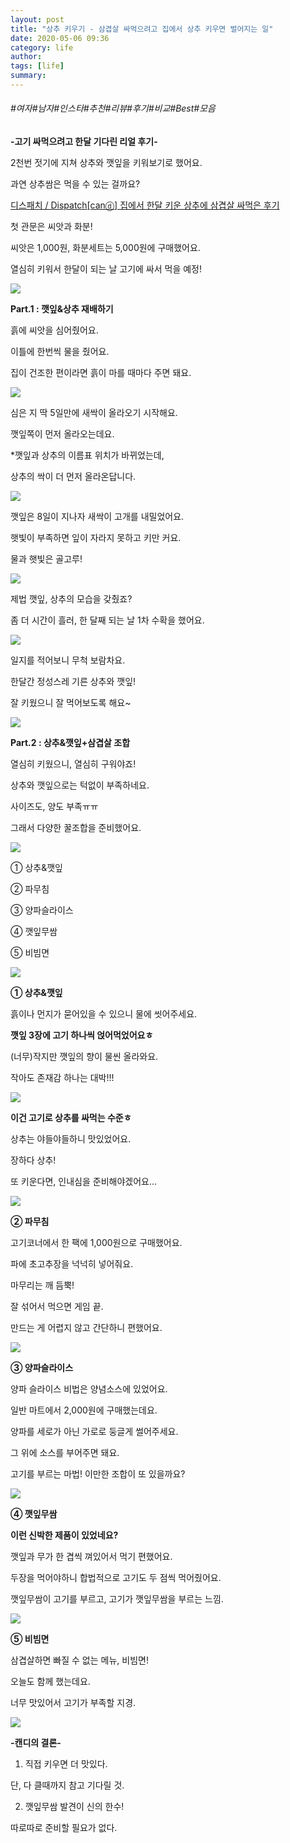 ```yaml
---
layout: post
title: "상추 키우기 - 삼겹살 싸먹으려고 집에서 상추 키우면 벌어지는 일"
date: 2020-05-06 09:36
category: life
author: 
tags: [life]
summary: 
---
```


###### #여자#남자#인스타#추천#리뷰#후기#비교#Best#모음


**-고기 싸먹으려고 한달 기다린 리얼 후기-**

2천번 젓기에 지쳐 상추와 깻잎을 키워보기로 했어요.

과연 상추쌈은 먹을 수 있는 걸까요?

[디스패치 / Dispatch[canⓓ] 집에서 한달 키운 상추에 삼겹살 싸먹은 후기](https://www.youtube.com/watch?v=NHBlfKiGhT0)

첫 관문은 씨앗과 화분!

씨앗은 1,000원, 화분세트는 5,000원에 구매했어요.

  

열심히 키워서 한달이 되는 날 고기에 싸서 먹을 예정!

![](https://img1.daumcdn.net/thumb/R720x0/?fname=https%3A%2F%2Ft1.daumcdn.net%2Fliveboard%2Fdispatch%2F0d4d4f0edab942408c7073af339179bb.JPG)

**Part.1 : 깻잎&상추 재배하기**

흙에 씨앗을 심어줬어요.

이틀에 한번씩 물을 줬어요.

집이 건조한 편이라면 흙이 마를 때마다 주면 돼요.

![](https://img1.daumcdn.net/thumb/R720x0/?fname=https%3A%2F%2Ft1.daumcdn.net%2Fliveboard%2Fdispatch%2Fb3fd647b7a0845cba94e00dfebe0a0bb.JPG)

심은 지 딱 5일만에 새싹이 올라오기 시작해요.

깻잎쪽이 먼저 올라오는데요.

  

*깻잎과 상추의 이름표 위치가 바뀌었는데,

상추의 싹이 더 먼저 올라온답니다.

![](https://img1.daumcdn.net/thumb/R720x0/?fname=https%3A%2F%2Ft1.daumcdn.net%2Fliveboard%2Fdispatch%2Fef8f6ffb895a49f1bfddc820e19b6de9.JPG)

깻잎은 8일이 지나자 새싹이 고개를 내밀었어요.

햇빛이 부족하면 잎이 자라지 못하고 키만 커요.

물과 햇빛은 골고루!

![](https://img1.daumcdn.net/thumb/R720x0/?fname=https%3A%2F%2Ft1.daumcdn.net%2Fliveboard%2Fdispatch%2Fe5eb7a1f8c5348249bf19cf7cf261b1a.JPG)

제법 깻잎, 상추의 모습을 갖췄죠?  

좀 더 시간이 흘러, 한 달째 되는 날 1차 수확을 했어요.

![](https://img1.daumcdn.net/thumb/R720x0/?fname=https%3A%2F%2Ft1.daumcdn.net%2Fliveboard%2Fdispatch%2Fb5f14930bee84fbeb0ebfd80ea47beb2.JPG)

일지를 적어보니 무척 보람차요.

한달간 정성스레 기른 상추와 깻잎!

잘 키웠으니 잘 먹어보도록 해요~

![](https://img1.daumcdn.net/thumb/R720x0/?fname=https%3A%2F%2Ft1.daumcdn.net%2Fliveboard%2Fdispatch%2F2ebee7a3827945bca5c564fa7b33d54b.JPG)

**Part.2 : 상추&깻잎+삼겹살 조합**

열심히 키웠으니, 열심히 구워야죠!

상추와 깻잎으로는 턱없이 부족하네요.

사이즈도, 양도 부족ㅠㅠ

  

그래서 다양한 꿀조합을 준비했어요.

![](https://img1.daumcdn.net/thumb/R720x0/?fname=https%3A%2F%2Ft1.daumcdn.net%2Fliveboard%2Fdispatch%2F8e0a3750631846abb35fd41b3d37515f.JPG)

① 상추&깻잎

② 파무침

③ 양파슬라이스

④ 깻잎무쌈

⑤ 비빔면

![](https://img1.daumcdn.net/thumb/R720x0/?fname=https%3A%2F%2Ft1.daumcdn.net%2Fliveboard%2Fdispatch%2Fda4b355035e1425f85f275a1b10ced7f.JPG)

**① 상추&깻잎**

흙이나 먼지가 묻어있을 수 있으니 물에 씻어주세요.

**깻잎 3장에 고기 하나씩 얹어먹었어요ㅎ**

(너무)작지만 깻잎의 향이 물씬 올라와요.

작아도 존재감 하나는 대박!!!

![](https://img1.daumcdn.net/thumb/R720x0/?fname=https%3A%2F%2Ft1.daumcdn.net%2Fliveboard%2Fdispatch%2F913de017381243a4a28cdf46d300c404.JPG)

**이건 고기로 상추를 싸먹는 수준ㅎ**

상추는 야들야들하니 맛있었어요.

장하다 상추!

또 키운다면, 인내심을 준비해야겠어요...

![](https://img1.daumcdn.net/thumb/R720x0/?fname=https%3A%2F%2Ft1.daumcdn.net%2Fliveboard%2Fdispatch%2Fc2d471ca59034b30916fededbb3e46b7.JPG)

**② 파무침**

고기코너에서 한 팩에 1,000원으로 구매했어요.

  

파에 초고추장을 넉넉히 넣어줘요.

마무리는 깨 듬뿍!

잘 섞어서 먹으면 게임 끝.

만드는 게 어렵지 않고 간단하니 편했어요.

![](https://img1.daumcdn.net/thumb/R720x0/?fname=https%3A%2F%2Ft1.daumcdn.net%2Fliveboard%2Fdispatch%2F12039522e86a42b0a8aa41c7a4739206.JPG)

**③ 양파슬라이스**

양파 슬라이스 비법은 양념소스에 있었어요.

일반 마트에서 2,000원에 구매했는데요.

  

양파를 세로가 아닌 가로로 둥글게 썰어주세요.

그 위에 소스를 부어주면 돼요.

  

고기를 부르는 마법! 이만한 조합이 또 있을까요?

![](https://img1.daumcdn.net/thumb/R720x0/?fname=https%3A%2F%2Ft1.daumcdn.net%2Fliveboard%2Fdispatch%2Fdc5afb97d20a4a99a6c700f493239a4c.JPG)

**④ 깻잎무쌈**

**이런 신박한 제품이 있었네요?**

깻잎과 무가 한 겹씩 껴있어서 먹기 편했어요.  

두장을 먹어야하니 합법적으로 고기도 두 점씩 먹어줬어요.

깻잎무쌈이 고기를 부르고, 고기가 깻잎무쌈을 부르는 느낌.

![](https://img1.daumcdn.net/thumb/R720x0/?fname=https%3A%2F%2Ft1.daumcdn.net%2Fliveboard%2Fdispatch%2F6f192bd7826c44dcb60ebd6230c2f011.JPG)

**⑤ 비빔면**

삼겹살하면 빠질 수 없는 메뉴, 비빔면!

오늘도 함께 했는데요.

너무 맛있어서 고기가 부족할 지경.

![](https://img1.daumcdn.net/thumb/R720x0/?fname=https%3A%2F%2Ft1.daumcdn.net%2Fliveboard%2Fdispatch%2F35443f77b44a4838974b1ba4031e43e7.JPG)

**-캔디의 결론-**

  

1. 직접 키우면 더 맛있다.

단, 다 클때까지 참고 기다릴 것.

  

2. 깻잎무쌈 발견이 신의 한수!

따로따로 준비할 필요가 없다.